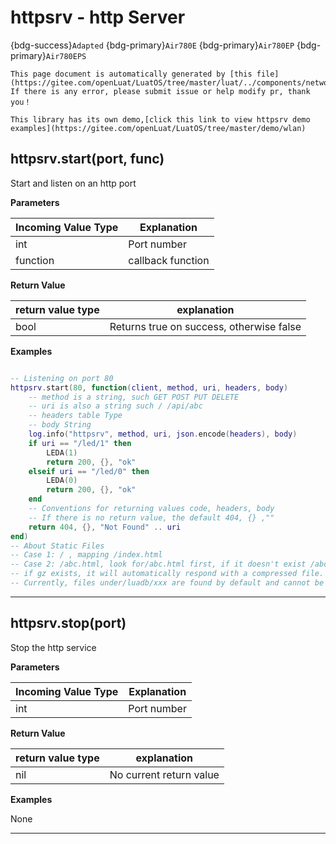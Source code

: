 # httpsrv - http Server

{bdg-success}`Adapted` {bdg-primary}`Air780E` {bdg-primary}`Air780EP` {bdg-primary}`Air780EPS`

```{note}
This page document is automatically generated by [this file](https://gitee.com/openLuat/LuatOS/tree/master/luat/../components/network/httpsrv/src/luat_lib_httpsrv.c). If there is any error, please submit issue or help modify pr, thank you！
```

```{tip}
This library has its own demo,[click this link to view httpsrv demo examples](https://gitee.com/openLuat/LuatOS/tree/master/demo/wlan)
```

## httpsrv.start(port, func)



Start and listen on an http port

**Parameters**

|Incoming Value Type | Explanation|
|-|-|
|int|Port number|
|function|callback function|

**Return Value**

|return value type | explanation|
|-|-|
|bool|Returns true on success, otherwise false|

**Examples**

```lua

-- Listening on port 80
httpsrv.start(80, function(client, method, uri, headers, body)
    -- method is a string, such GET POST PUT DELETE
    -- uri is also a string such / /api/abc
    -- headers table Type
    -- body String
    log.info("httpsrv", method, uri, json.encode(headers), body)
    if uri == "/led/1" then
        LEDA(1)
        return 200, {}, "ok"
    elseif uri == "/led/0" then
        LEDA(0)
        return 200, {}, "ok"
    end
    -- Conventions for returning values code, headers, body
    -- If there is no return value, the default 404, {} ,""
    return 404, {}, "Not Found" .. uri
end)
-- About Static Files
-- Case 1: / , mapping /index.html
-- Case 2: /abc.html, look for/abc.html first, if it doesn't exist /abc.html.gz
-- if gz exists, it will automatically respond with a compressed file. most browsers support it..
-- Currently, files under/luadb/xxx are found by default and cannot be configured for the time being.

```

---

## httpsrv.stop(port)



Stop the http service

**Parameters**

|Incoming Value Type | Explanation|
|-|-|
|int|Port number|

**Return Value**

|return value type | explanation|
|-|-|
|nil|No current return value|

**Examples**

None

---

